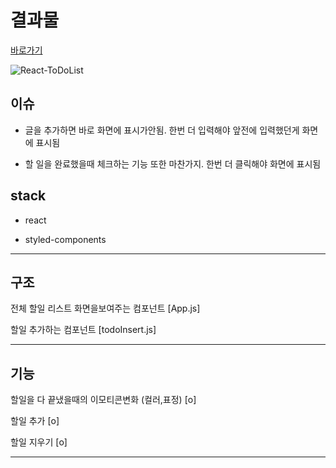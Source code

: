 # 결과물

[바로가기](https://jungsikjeong.github.io/React-ToDoList)

![React-ToDoList](../react-todolist/src/20200523_143546.png)

## 이슈

- 글을 추가하면 바로 화면에 표시가안됨. 한번 더 입력해야 앞전에 입력했던게 화면에 표시됨

- 할 일을 완료했을때 체크하는 기능 또한 마찬가지. 한번 더 클릭해야 화면에 표시됨

## stack

- react

- styled-components

---

## 구조

전체 할일 리스트 화면을보여주는 컴포넌트 [App.js]

할일 추가하는 컴포넌트 [todoInsert.js]

---

## 기능

할일을 다 끝냈을때의 이모티콘변화 (컬러,표정) [o]

할일 추가 [o]

할일 지우기 [o]

---
